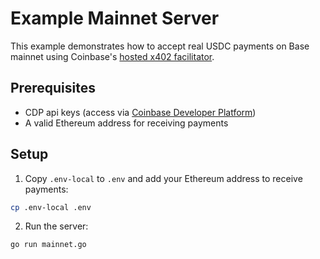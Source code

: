 # Example Mainnet Server

This example demonstrates how to accept real USDC payments on Base mainnet using Coinbase's [hosted x402 facilitator](https://docs.cdp.coinbase.com/x402/docs/welcome).

## Prerequisites

- CDP api keys (access via [Coinbase Developer Platform](https://docs.cdp.coinbase.com/))
- A valid Ethereum address for receiving payments

## Setup

1. Copy `.env-local` to `.env` and add your Ethereum address to receive payments:

```bash
cp .env-local .env
```

2. Run the server:
```bash
go run mainnet.go
```



